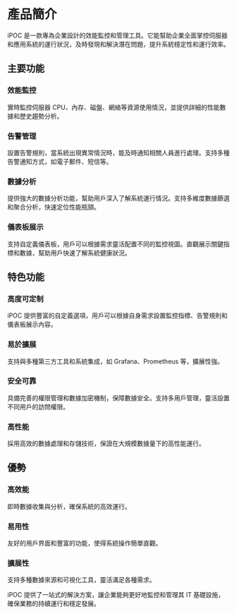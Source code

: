 # 產品簡介

iPOC 是一款專為企業設計的效能監控和管理工具。它能幫助企業全面掌控伺服器和應用系統的運行狀況，及時發現和解決潛在問題，提升系統穩定性和運行效率。

## 主要功能

### 效能監控
實時監控伺服器 CPU、內存、磁盤、網絡等資源使用情況，並提供詳細的性能數據和歷史趨勢分析。

### 告警管理
設置告警規則，當系統出現異常情況時，能及時通知相關人員進行處理。支持多種告警通知方式，如電子郵件、短信等。

### 數據分析
提供強大的數據分析功能，幫助用戶深入了解系統運行情況。支持多維度數據篩選和聚合分析，快速定位性能瓶頸。

### 儀表板展示
支持自定義儀表板，用戶可以根據需求靈活配置不同的監控視圖。直觀展示關鍵指標和數據，幫助用戶快速了解系統健康狀況。

## 特色功能

### 高度可定制
iPOC 提供豐富的自定義選項，用戶可以根據自身需求設置監控指標、告警規則和儀表板展示內容。

### 易於擴展
支持與多種第三方工具和系統集成，如 Grafana、Prometheus 等，擴展性強。

### 安全可靠
具備完善的權限管理和數據加密機制，保障數據安全。支持多用戶管理，靈活設置不同用戶的訪問權限。

### 高性能
採用高效的數據處理和存儲技術，保證在大規模數據量下的高性能運行。

## 優勢

### 高效能
即時數據收集與分析，確保系統的高效運行。

### 易用性
友好的用戶界面和豐富的功能，使得系統操作簡單直觀。

### 擴展性
支持多種數據來源和可視化工具，靈活滿足各種需求。

iPOC 提供了一站式的解決方案，讓企業能夠更好地監控和管理其 IT 基礎設施，確保業務的持續運行和穩定發展。